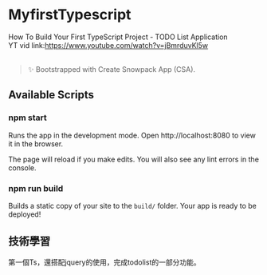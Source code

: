 # MyfirstTypescript
How To Build Your First TypeScript Project - TODO List Application <br>
YT vid link:https://www.youtube.com/watch?v=jBmrduvKl5w<br><br>
> ✨ Bootstrapped with Create Snowpack App (CSA).

## Available Scripts

### npm start

Runs the app in the development mode.
Open http://localhost:8080 to view it in the browser.

The page will reload if you make edits.
You will also see any lint errors in the console.

### npm run build

Builds a static copy of your site to the `build/` folder.
Your app is ready to be deployed!

## 技術學習
第一個Ts，還搭配jquery的使用，完成todolist的一部分功能。
